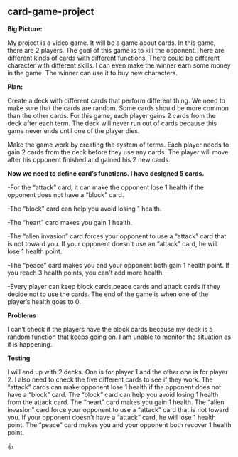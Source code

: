 ## card-game-project
**Big Picture:**

My project is a video game. It will be a game about cards. In this game, there are 2 players. The goal of this game is to kill the opponent.There are different kinds of cards with different functions. There could be different character with different skills. I can even make the winner earn some money in the game. The winner can use it to buy new characters.

**Plan:**

Create a deck with different cards that perform different thing. We need to make sure that the cards are random. Some cards should be more common than the other cards. For this game, each player gains 2 cards from the deck after each term. The deck will never run out of cards because this game never ends until one of the player dies.

Make the game work by creating the system of terms. Each player needs to gain 2 cards from the deck before they use any cards. The player will move after his opponent finished and gained his 2 new cards.

**Now we need to define card’s functions. I have designed 5 cards.**

-For the “attack” card, it can make the opponent lose 1 health if the opponent does not have a “block” card.

-The “block” card can help you avoid losing 1 health. 

-The “heart” card makes you gain 1 health. 

-The “alien invasion” card forces your opponent to use a “attack” card that is not toward you. If your opponent doesn't use an “attack” card, he will lose 1 health point. 

-The “peace” card makes you and your opponent both gain 1 health point. If you reach 3 health points, you can't add more health.

-Every player can keep block cards,peace cards and attack cards if they decide not to use the cards.
The end of the game is when one of the player’s health goes to 0.

**Problems**

I can’t check if the players have the block cards because my deck is a random function that keeps going on. I am unable to monitor the situation as it is happening.  
 
**Testing**

I will end up with 2 decks. One is for player 1 and the other one is for player 2. I also need to check the five different cards to see if they work. The “attack” cards can make opponent lose 1 health if the opponent does not have a “block” card. The “block” card can help you avoid losing 1 health from the attack card. The “heart” card makes you gain 1 health. The “alien invasion” card force your opponent to use a “attack” card that is not toward you. If your opponent doesn't have a “attack” card, he will lose 1 health point. The “peace” card makes you and your opponent both recover 1 health point.



:+1: 
